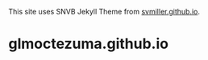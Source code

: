 This site uses SNVB Jekyll Theme from [svmiller.github.io](http://svmiller.github.io).
# glmoctezuma.github.io
